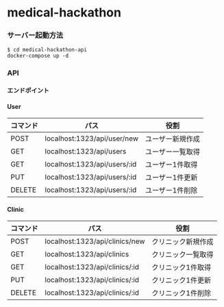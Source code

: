# medical-hackathon

### サーバー起動方法
``` 
$ cd medical-hackathon-api
docker-compose up -d
```

### API

#### エンドポイント

#### User
| コマンド | パス                         | 役割             |
| -------- | ---------------------------- | ---------------- |
| POST     | localhost:1323/api/user/new  | ユーザー新規作成 |
| GET      | localhost:1323/api/users     | ユーザー一覧取得 |
| GET      | localhost:1323/api/users/:id | ユーザー1件取得  |
| PUT      | localhost:1323/api/users/:id | ユーザー1件更新  |
| DELETE   | localhost:1323/api/users/:id | ユーザー1件削除  |

#### Clinic
| コマンド | パス                           | 役割               |
| -------- | ------------------------------ | ------------------ |
| POST     | localhost:1323/api/clinics/new | クリニック新規作成 |
| GET      | localhost:1323/api/clinics     | クリニック一覧取得 |
| GET      | localhost:1323/api/clinics/:id | クリニック1件取得  |
| PUT      | localhost:1323/api/clinics/:id | クリニック1件更新  |
| DELETE   | localhost:1323/api/clinics/:id | クリニック1件削除  |




